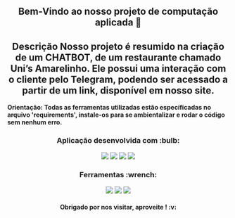 <span align="center">
 
  
<h2 align="center"> 
  Bem-Vindo ao nosso projeto de computação aplicada 👋
</h2>

<h2 align="center">
	Descrição
	<strong align="center">
		Nosso projeto é resumido na criação de um CHATBOT, de um restaurante chamado Uni’s Amarelinho. Ele possui uma interação com o cliente pelo Telegram, podendo ser acessado a partir de um link, disponível em nosso site.
	</strong>
</h2>


<strong align="center">
	Orientação: Todas as ferramentas utilizadas estão específicadas no arquivo 'requirements', instale-os para se ambientalizar e rodar o código sem nenhum erro.
</strong>


<h3 align="auto">
 <strong> Aplicação desenvolvida com :bulb: </strong>
</h3>

<p align="auto">
    <img src="https://img.shields.io/badge/Python-black?style=for-the-badge&logo=python&logoColor=white">
    <img src="https://img.shields.io/badge/javascript-black?style=for-the-badge&logo=javascript&logoColor=white">
    <img src="https://img.shields.io/badge/html-black?style=for-the-badge&logo=html&logoColor=white">
    <img src="https://img.shields.io/badge/css-black?style=for-the-badge&logo=css&logoColor=white">
      
</p>

<h3 align="auto">
 <strong> Ferramentas :wrench:</strong>
</h3>

<p align="auto">
    <img src="https://img.shields.io/badge/vscode-black?style=for-the-badge&logo=vscode&logoColor=white">
    <img src="https://img.shields.io/badge/pycharm-black?style=for-the-badge&logo=pycharm&logoColor=white">
    <img src="https://img.shields.io/badge/netlify-black?style=for-the-badge&logo=netlify&logoColor=white">  
</p>


 <h4 align = "center">Obrigado por nos visitar, aproveite ! :v:</h4>
 
 </span>
